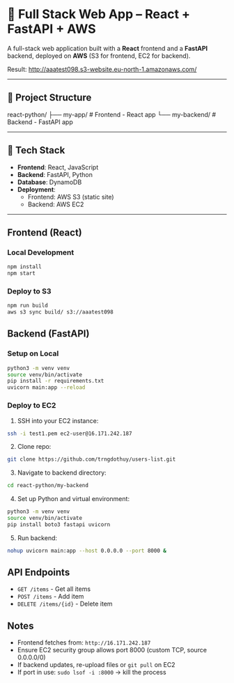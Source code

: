 # 🧩 Full Stack Web App – React + FastAPI + AWS

A full-stack web application built with a **React** frontend and a **FastAPI** backend, deployed on **AWS** (S3 for frontend, EC2 for backend).

Result: http://aaatest098.s3-website.eu-north-1.amazonaws.com/

---

## 📁 Project Structure
react-python/ 
    ├── my-app/ # Frontend - React app 
    └── my-backend/ # Backend - FastAPI app

---

## 🚀 Tech Stack

- **Frontend**: React, JavaScript
- **Backend**: FastAPI, Python
- **Database**: DynamoDB 
- **Deployment**:
  - Frontend: AWS S3 (static site)
  - Backend: AWS EC2

---

## Frontend (React)

### Local Development

```bash
npm install
npm start
```

### Deploy to S3

```bash
npm run build
aws s3 sync build/ s3://aaatest098
```


## Backend (FastAPI)

### Setup on Local

```bash
python3 -m venv venv
source venv/bin/activate
pip install -r requirements.txt
uvicorn main:app --reload
```

### Deploy to EC2

1. SSH into your EC2 instance:
```bash
ssh -i test1.pem ec2-user@16.171.242.187
```

2. Clone repo:
```bash
git clone https://github.com/trngdothuy/users-list.git
```

3. Navigate to backend directory:

```bash
cd react-python/my-backend
```

4. Set up Python and virtual environment:
```bash
python3 -m venv venv
source venv/bin/activate
pip install boto3 fastapi uvicorn
```

5. Run backend:
```bash
nohup uvicorn main:app --host 0.0.0.0 --port 8000 &
```

## API Endpoints

- `GET /items` - Get all items
- `POST /items` - Add item
- `DELETE /items/{id}` - Delete item

## Notes

- Frontend fetches from: `http://16.171.242.187`
- Ensure EC2 security group allows port 8000 (custom TCP, source 0.0.0.0/0)
- If backend updates, re-upload files or `git pull` on EC2
- If port in use: `sudo lsof -i :8000` → kill the process
```